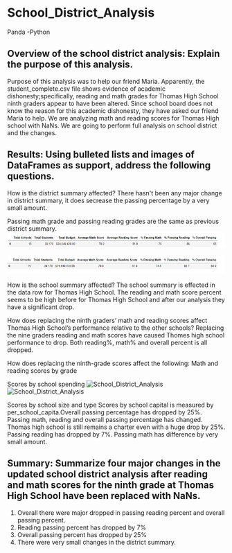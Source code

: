 # School_District_Analysis
Panda -Python
## Overview of the school district analysis: Explain the purpose of this analysis.
Purpose of this analysis was to help our friend Maria. Apparently, the student_complete.csv file shows evidence of academic dishonesty;specifically, reading and math grades for Thomas High School ninth graders appear to have been altered. Since school board does not know the reason for this academic dishonesty, they have asked our friend Maria to help. We are analyzing math and reading scores for Thomas High school with NaNs. We are going to perform full analysis on school district and the changes. 

## Results: Using bulleted lists and images of DataFrames as support, address the following questions.

How is the district summary affected?
There hasn't been any major change in district summary, it does secrease the passing percentage by a very small amount. 

Passing math grade and passing reading grades are the same as previous district summary. 
![School_District_Analysis](https://github.com/Zainak94/School_District_Analysis/blob/main/Resources/District_summary_1.PNG)

![School_District_Analysis](https://github.com/Zainak94/School_District_Analysis/blob/main/Resources/District_summary_2.PNG)

How is the school summary affected?
The school summary is effected in the data row for Thomas High School. The reading and math score percent seems to be high before for Thomas High School and after our analysis they have a significant drop. 

How does replacing the ninth graders’ math and reading scores affect Thomas High School’s performance relative to the other schools?
Replacing the nine graders reading and math scores have caused Thomes high school performance to drop. Both reading%, math% and overall percent is all dropped. 

How does replacing the ninth-grade scores affect the following:
Math and reading scores by grade

Scores by school spending
![School_District_Analysis](https://github.com/Zainak94/School_District_Analysis/blob/main/Resources/Per_School_capita_1.PNG)
![School_District_Analysis](https://github.com/Zainak94/School_District_Analysis/blob/main/Resources/Per_School_capita_2.PNG)

Scores by school size and type
Scores by school capital is measured by per_school_capita.Overall passing percentage has dropped by 25%. Passing math, reading and overall passing percentage has changed.  Thomas high school is still remains a charter even with a huge drop by 25%. Passing reading has dropped by 7%. Passing math has difference by very small amount.

## Summary: Summarize four major changes in the updated school district analysis after reading and math scores for the ninth grade at Thomas High School have been replaced with NaNs.
1. Overall there were major dropped in passing reading percent and overall passing percent. 
2. Reading passing percent has dropped by 7% 
3. Overall passing percent has dropped by 25% 
4. There were very small changes in the district summary. 
